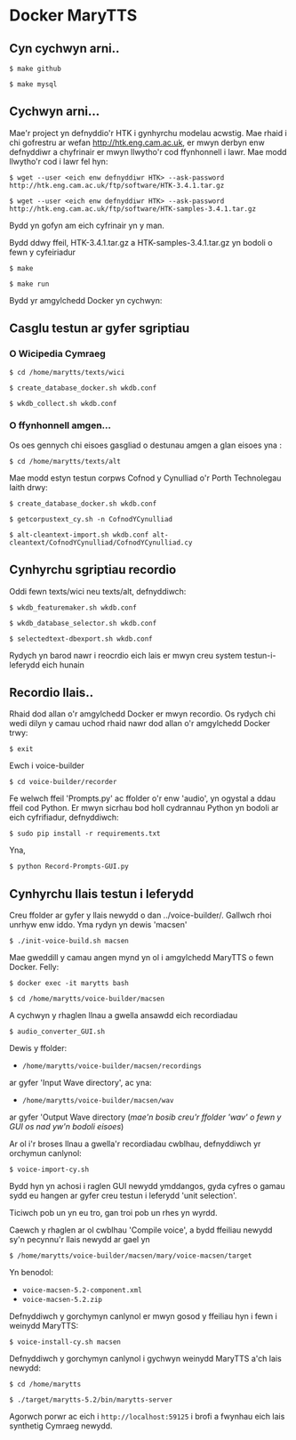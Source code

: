 # Docker MaryTTS 

## Cyn cychwyn arni..

`$ make github`

`$ make mysql`


## Cychwyn arni...
Mae'r project yn defnyddio'r HTK i gynhyrchu modelau acwstig. Mae rhaid i chi gofrestru ar wefan http://htk.eng.cam.ac.uk, er mwyn derbyn enw defnyddiwr a chyfrinair er mwyn llwytho'r cod ffynhonnell i lawr. Mae modd llwytho'r cod i lawr fel hyn:

`$ wget --user <eich enw defnyddiwr HTK> --ask-password http://htk.eng.cam.ac.uk/ftp/software/HTK-3.4.1.tar.gz`

`$ wget --user <eich enw defnyddiwr HTK> --ask-password http://htk.eng.cam.ac.uk/ftp/software/HTK-samples-3.4.1.tar.gz`


Bydd yn gofyn am eich cyfrinair yn y man.

Bydd ddwy ffeil, HTK-3.4.1.tar.gz a HTK-samples-3.4.1.tar.gz yn bodoli o fewn y cyfeiriadur


`$ make`

`$ make run`

Bydd yr amgylchedd Docker yn cychwyn:




## Casglu testun ar gyfer sgriptiau

### O Wicipedia Cymraeg

`$ cd /home/marytts/texts/wici`

`$ create_database_docker.sh wkdb.conf`

`$ wkdb_collect.sh wkdb.conf`


### O ffynhonnell amgen...
Os oes gennych chi eisoes gasgliad o destunau amgen a glan eisoes yna :

`$ cd /home/marytts/texts/alt`

Mae modd estyn testun corpws Cofnod y Cynulliad o'r Porth Technolegau Iaith drwy:

`$ create_database_docker.sh wkdb.conf`

`$ getcorpustext_cy.sh -n CofnodYCynulliad`

`$ alt-cleantext-import.sh wkdb.conf alt-cleantext/CofnodYCynulliad/CofnodYCynulliad.cy`


## Cynhyrchu sgriptiau recordio

Oddi fewn texts/wici neu texts/alt, defnyddiwch:

`$ wkdb_featuremaker.sh wkdb.conf`

`$ wkdb_database_selector.sh wkdb.conf`

`$ selectedtext-dbexport.sh wkdb.conf`

Rydych yn barod nawr i reocrdio eich lais er mwyn creu system testun-i-leferydd eich hunain


## Recordio llais..

Rhaid dod allan o'r amgylchedd Docker er mwyn recordio. Os rydych chi wedi dilyn y camau uchod rhaid nawr dod
allan o'r amgylchedd Docker trwy: 

`$ exit`

Ewch i voice-builder

`$ cd voice-builder/recorder`

Fe welwch ffeil 'Prompts.py' ac ffolder o'r enw 'audio', yn ogystal a ddau ffeil cod Python. 
Er mwyn sicrhau bod holl cydrannau Python yn bodoli ar eich cyfrifiadur, defnyddiwch:

`$ sudo pip install -r requirements.txt`

Yna, 

`$ python Record-Prompts-GUI.py`


## Cynhyrchu llais testun i leferydd
Creu ffolder ar gyfer y llais newydd o dan ../voice-builder/. Gallwch rhoi unrhyw enw iddo. Yma rydyn yn dewis 'macsen'

`$ ./init-voice-build.sh macsen`

Mae gweddill y camau angen mynd yn ol i amgylchedd MaryTTS o fewn Docker. Felly:

`$ docker exec -it marytts bash`

`$ cd /home/marytts/voice-builder/macsen`

A cychwyn y rhaglen llnau a gwella ansawdd eich recordiadau

`$ audio_converter_GUI.sh`

Dewis y ffolder:

 - `/home/marytts/voice-builder/macsen/recordings`

ar gyfer 'Input Wave directory', ac yna:

 - `/home/marytts/voice-builder/macsen/wav`

ar gyfer 'Output Wave directory (*mae'n bosib creu'r ffolder 'wav' o fewn y GUI os nad yw'n bodoli eisoes*)


Ar ol i'r broses llnau a gwella'r recordiadau cwblhau, defnyddiwch yr orchymun canlynol:

`$ voice-import-cy.sh`

Bydd hyn yn achosi i raglen GUI newydd ymddangos, gyda cyfres o gamau sydd eu hangen ar gyfer creu testun i leferydd
'unit selection'. 

Ticiwch pob un yn eu tro, gan troi pob un rhes yn wyrdd. 

Caewch y rhaglen ar ol cwblhau 'Compile voice', a bydd ffeiliau newydd sy'n pecynnu'r llais newydd ar gael yn 

`$ /home/marytts/voice-builder/macsen/mary/voice-macsen/target`

Yn benodol:

 - `voice-macsen-5.2-component.xml`
 - `voice-macsen-5.2.zip`

Defnyddiwch y gorchymyn canlynol er mwyn gosod y ffeiliau hyn i fewn i weinydd MaryTTS:

`$ voice-install-cy.sh macsen`

Defnyddiwch y gorchymyn canlynol i gychwyn weinydd MaryTTS a'ch lais newydd:

`$ cd /home/marytts`

`$ ./target/marytts-5.2/bin/marytts-server`

Agorwch porwr ac eich i `http://localhost:59125` i brofi a fwynhau eich lais synthetig Cymraeg newydd.






